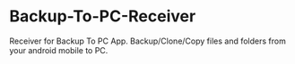 # Backup-To-PC-Receiver
Receiver for Backup To PC App. Backup/Clone/Copy files and folders from your android mobile to PC.
